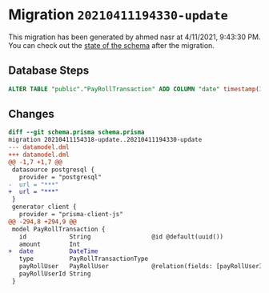 # Migration `20210411194330-update`

This migration has been generated by ahmed nasr at 4/11/2021, 9:43:30 PM.
You can check out the [state of the schema](./schema.prisma) after the migration.

## Database Steps

```sql
ALTER TABLE "public"."PayRollTransaction" ADD COLUMN "date" timestamp(3)   NOT NULL 
```

## Changes

```diff
diff --git schema.prisma schema.prisma
migration 20210411154318-update..20210411194330-update
--- datamodel.dml
+++ datamodel.dml
@@ -1,7 +1,7 @@
 datasource postgresql {
   provider = "postgresql"
-  url = "***"
+  url = "***"
 }
 generator client {
   provider = "prisma-client-js"
@@ -294,8 +294,9 @@
 model PayRollTransaction {
   id            String                 @id @default(uuid())
   amount        Int
+  date          DateTime
   type          PayRollTransactionType
   payRollUser   PayRollUser            @relation(fields: [payRollUserId], references: [id])
   payRollUserId String
 }
```


